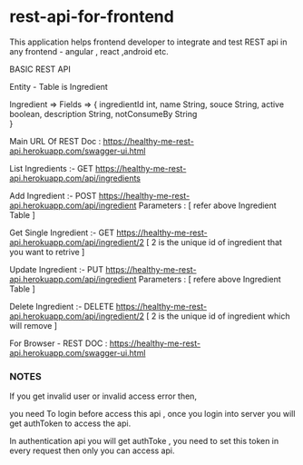 # rest-api-for-frontend
This application helps frontend developer to integrate and test REST api in any frontend - angular , react ,android etc. 


BASIC REST API

Entity - Table is Ingredient

Ingredient => Fields =>  {
  ingredientId int,
  name String,
  souce String,
  active boolean,
  description String,
  notConsumeBy String  
}

Main URL Of REST Doc :
https://healthy-me-rest-api.herokuapp.com/swagger-ui.html


List Ingredients :-   GET  https://healthy-me-rest-api.herokuapp.com/api/ingredients

Add Ingredient :- POST https://healthy-me-rest-api.herokuapp.com/api/ingredient Parameters : [ refer above Ingredient Table ] 

Get Single Ingredient :- GET  https://healthy-me-rest-api.herokuapp.com/api/ingredient/2  [ 2 is the unique id of ingredient that you want to retrive ] 

Update Ingredient  :-   PUT https://healthy-me-rest-api.herokuapp.com/api/ingredient Parameters : [ refere above Ingredient Table ] 

Delete Ingredient :-  DELETE  https://healthy-me-rest-api.herokuapp.com/api/ingredient/2    [ 2 is the unique id of ingredient which will remove ] 



For Browser - REST DOC : https://healthy-me-rest-api.herokuapp.com/swagger-ui.html


###  NOTES ### 
If you get invalid user or invalid access error then, 

you need To login before access this api , once you login into server you will get authToken to access the api. 

In authentication api you will get authToke , you need to set this token in every request then only you can access api. 

